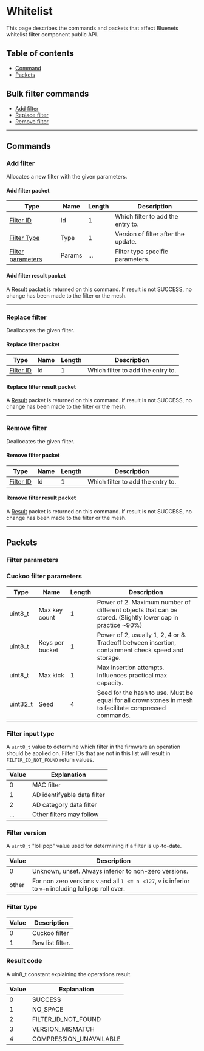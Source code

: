 # Whitelist

This page describes the commands and packets that affect Bluenets whitelist
filter component public API.

## Table of contents

- [Command](#commands)
- [Packets](#packets)

## Bulk filter commands

- [Add filter](#initialize-filter)
- [Replace filter](#replace-filter)
- [Remove filter](#clear-filter)

*************************************************************************

## Commands

### Add filter

Allocates a new filter with the given parameters.

#### Add filter packet

Type | Name | Length | Description
--- | --- | --- | ---
[Filter ID](#filter-id) | Id | 1 | Which filter to add the entry to.
[Filter Type](#filter-type) | Type | 1 | Version of filter after the update.
[Filter parameters](#filter-specific-data) | Params | ... | Filter type specific parameters.

#### Add filter result packet

A [Result](#result-code) packet is returned on this command. If result is not SUCCESS, 
no change has been made to the filter or the mesh.

*************************************************************************

### Replace filter

Deallocates the given filter.

#### Replace filter packet

Type | Name | Length | Description
--- | --- | --- | ---
[Filter ID](#filter-id) | Id | 1 | Which filter to add the entry to.

#### Replace filter result packet

A [Result](#result-code) packet is returned on this command. If result is not SUCCESS, 
no change has been made to the filter or the mesh.


*************************************************************************

### Remove filter

Deallocates the given filter.

#### Remove filter packet

Type | Name | Length | Description
--- | --- | --- | ---
[Filter ID](#filter-id) | Id | 1 | Which filter to add the entry to.

#### Remove filter result packet

A [Result](#result-code) packet is returned on this command. If result is not SUCCESS, 
no change has been made to the filter or the mesh.


*************************************************************************

## Packets


### Filter parameters


### Cuckoo filter parameters

Type | Name | Length | Description
--- | --- | --- | ---
uint8_t | Max key count | 1 | Power of 2. Maximum number of different objects that can be stored. (Slightly lower cap in practice ~90%)
uint8_t | Keys per bucket | 1 | Power of 2, usually 1, 2, 4 or 8. Tradeoff between insertion, containment check speed and storage.
uint8_t | Max kick | 1 | Max insertion attempts. Influences practical max  capacity.
uint32_t | Seed | 4 | Seed for the hash to use. Must be equal for all crownstones in mesh to facilitate compressed commands.


### Filter input type
A `uint8_t` value to determine which filter in the firmware an operation should be applied on.
Filter IDs that are not in this list will result in `FILTER_ID_NOT_FOUND` return values.

Value | Explanation
--- | ---
0 | MAC filter
1 | AD identifyable data filter
2 | AD category data filter
... | Other filters may follow

### Filter version
A `uint8_t` "lollipop" value used for determining if a filter is up-to-date. 


Value | Description
--- | --- 
0 | Unknown, unset. Always inferior to non-zero versions.
other | For non zero versions `v` and all `1 <= n <127`, `v` is inferior to `v+n` including lollipop roll over.

### Filter type
Value | Description
--- | --- 
0 | Cuckoo filter
1 | Raw list filter.

### Result code
A uin8_t constant explaining the operations result.

Value | Explanation
--- | ---
0 | SUCCESS
1 | NO_SPACE
2 | FILTER_ID_NOT_FOUND
3 | VERSION_MISMATCH
4 | COMPRESSION_UNAVAILABLE




